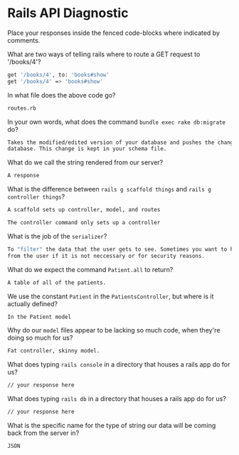 # Rails API Diagnostic

Place your responses inside the fenced code-blocks where indicated by comments.


What are two ways of telling rails where to route a GET request to '/books/4'?

```bash
get '/books/4', to: 'books#show'
get '/books/4' => 'books#show'

```

In what file does the above code go?

```bash
routes.rb
```

In your own words, what does the command `bundle exec rake db:migrate` do?

```bash
Takes the modified/edited version of your database and pushes the changes to the
database. This change is kept in your schema file.
```

What do we call the string rendered from our server?

```bash
A response
```

What is the difference between `rails g scaffold things` and
`rails g controller things`?

```bash
A scaffold sets up controller, model, and routes

The controller command only sets up a controller
```

What is the job of the `serializer`?

```bash
To "filter" the data that the user gets to see. Sometimes you want to hide data
from the user if it is not neccessary or for security reasons.
```

What do we expect the command `Patient.all` to return?

```bash
A table of all of the patients.
```

We use the constant `Patient` in the `PatientsController`, but where is it
actually defined?

```bash
In the Patient model
```

Why do our `model` files appear to be lacking so much code, when they're doing
so much for us?

```bash
Fat controller, skinny model.
```

What does typing `rails console` in a directory that houses a rails app do for
us?

```bash
// your response here
```

What does typing `rails db` in a directory that houses a rails app do for us?

```bash
// your response here
```

What is the specific name for the type of string our data will be coming back
from the server in?

```bash
JSON
```
